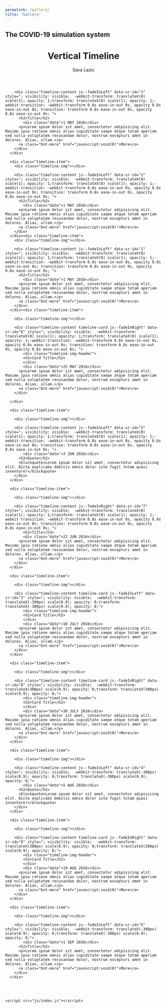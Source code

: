 ```yaml
---
permalink: /gallery/
title: "Gallery"
---
```


## The COVID-19 simulation system

<body>
  <header>
    <div class="container text-center">
      <h1>Vertical Timeline</h1>
      <p>Sava Lazic</p>
    </div>
  </header>

  <section class="timeline">
    <div class="container">
      <div class="timeline-item">
        <div class="timeline-img"></div>

        <div class="timeline-content js--fadeInLeft" data-sr-id="1" style="; visibility: visible;  -webkit-transform: translateX(0) scale(1); opacity: 1;transform: translateX(0) scale(1); opacity: 1;-webkit-transition: -webkit-transform 0.8s ease-in-out 0s, opacity 0.8s ease-in-out 0s; transition: transform 0.8s ease-in-out 0s, opacity 0.8s ease-in-out 0s; ">
          <h2>Title</h2>
       		<div class="date">1 MAY 2016</div>
          <p>Lorem ipsum dolor sit amet, consectetur adipisicing elit. Maxime ipsa ratione omnis alias cupiditate saepe atque totam aperiam sed nulla voluptatem recusandae dolor, nostrum excepturi amet in dolores. Alias, ullam.</p>
          <a class="bnt-more" href="javascript:void(0)">More</a>
        </div>
      </div> 
      
      <div class="timeline-item">
        <div class="timeline-img"></div>
    
        <div class="timeline-content js--fadeInLeft" data-sr-id="1" style="; visibility: visible;  -webkit-transform: translateX(0) scale(1); opacity: 1;transform: translateX(0) scale(1); opacity: 1;-webkit-transition: -webkit-transform 0.8s ease-in-out 0s, opacity 0.8s ease-in-out 0s; transition: transform 0.8s ease-in-out 0s, opacity 0.8s ease-in-out 0s; ">
          <h2>Title</h2>
       		<div class="date">1 MAY 2016</div>
          <p>Lorem ipsum dolor sit amet, consectetur adipisicing elit. Maxime ipsa ratione omnis alias cupiditate saepe atque totam aperiam sed nulla voluptatem recusandae dolor, nostrum excepturi amet in dolores. Alias, ullam.</p>
          <a class="bnt-more" href="javascript:void(0)">More</a>
        </div>
      </div><div class="timeline-item">
        <div class="timeline-img"></div>
    
        <div class="timeline-content js--fadeInLeft" data-sr-id="1" style="; visibility: visible;  -webkit-transform: translateX(0) scale(1); opacity: 1;transform: translateX(0) scale(1); opacity: 1;-webkit-transition: -webkit-transform 0.8s ease-in-out 0s, opacity 0.8s ease-in-out 0s; transition: transform 0.8s ease-in-out 0s, opacity 0.8s ease-in-out 0s; ">
          <h2>Title</h2>
       		<div class="date">1 MAY 2016</div>
          <p>Lorem ipsum dolor sit amet, consectetur adipisicing elit. Maxime ipsa ratione omnis alias cupiditate saepe atque totam aperiam sed nulla voluptatem recusandae dolor, nostrum excepturi amet in dolores. Alias, ullam.</p>
          <a class="bnt-more" href="javascript:void(0)">More</a>
        </div>
      </div><div class="timeline-item">
    
        <div class="timeline-img"></div>
    
        <div class="timeline-content timeline-card js--fadeInRight" data-sr-id="6" style="; visibility: visible;  -webkit-transform: translateX(0) scale(1); opacity: 1;transform: translateX(0) scale(1); opacity: 1;-webkit-transition: -webkit-transform 0.8s ease-in-out 0s, opacity 0.8s ease-in-out 0s; transition: transform 0.8s ease-in-out 0s, opacity 0.8s ease-in-out 0s; ">
        	<div class="timeline-img-header">
          	<h2>Card Title</h2>
        	</div>
        	<div class="date">25 MAY 2016</div>
          <p>Lorem ipsum dolor sit amet, consectetur adipisicing elit. Maxime ipsa ratione omnis alias cupiditate saepe atque totam aperiam sed nulla voluptatem recusandae dolor, nostrum excepturi amet in dolores. Alias, ullam.</p>
          <a class="bnt-more" href="javascript:void(0)">More</a>
        </div>
    
      </div>   
      
      <div class="timeline-item">
    
        <div class="timeline-img"></div>
    
        <div class="timeline-content js--fadeInLeft" data-sr-id="2" style="; visibility: visible;  -webkit-transform: translateX(0) scale(1); opacity: 1;transform: translateX(0) scale(1); opacity: 1;-webkit-transition: -webkit-transform 0.8s ease-in-out 0s, opacity 0.8s ease-in-out 0s; transition: transform 0.8s ease-in-out 0s, opacity 0.8s ease-in-out 0s; ">
        	<div class="date">3 JUN 2016</div>
          <h2>Quote</h2>
          <blockquote>Lorem ipsum dolor sit amet, consectetur adipisicing elit. Dicta explicabo debitis omnis dolor iste fugit totam quasi inventore!</blockquote>
        </div>
      </div>   
      
      <div class="timeline-item">
    
        <div class="timeline-img"></div>
    
        <div class="timeline-content js--fadeInRight" data-sr-id="7" style="; visibility: visible;  -webkit-transform: translateX(0) scale(1); opacity: 1;transform: translateX(0) scale(1); opacity: 1;-webkit-transition: -webkit-transform 0.8s ease-in-out 0s, opacity 0.8s ease-in-out 0s; transition: transform 0.8s ease-in-out 0s, opacity 0.8s ease-in-out 0s; ">
        	<h2>Title</h2>
        	<div class="date">22 JUN 2016</div>
          <p>Lorem ipsum dolor sit amet, consectetur adipisicing elit. Maxime ipsa ratione omnis alias cupiditate saepe atque totam aperiam sed nulla voluptatem recusandae dolor, nostrum excepturi amet in dolores. Alias, ullam.</p>
          <a class="bnt-more" href="javascript:void(0)">More</a>
        </div>
      </div>   
      
      <div class="timeline-item">
    
        <div class="timeline-img"></div>
    
        <div class="timeline-content timeline-card js--fadeInLeft" data-sr-id="3" style="; visibility: visible;  -webkit-transform: translateX(-300px) scale(0.9); opacity: 0;transform: translateX(-300px) scale(0.9); opacity: 0;">
        	<div class="timeline-img-header">
          	<h2>Card Title</h2>
        	</div>
        	<div class="date">10 JULY 2016</div>
          <p>Lorem ipsum dolor sit amet, consectetur adipisicing elit. Maxime ipsa ratione omnis alias cupiditate saepe atque totam aperiam sed nulla voluptatem recusandae dolor, nostrum excepturi amet in dolores. Alias, ullam.</p>
          <a class="bnt-more" href="javascript:void(0)">More</a>
        </div>
      </div>   
    
      <div class="timeline-item">
    
        <div class="timeline-img"></div>
    
        <div class="timeline-content timeline-card js--fadeInRight" data-sr-id="8" style="; visibility: visible;  -webkit-transform: translateX(300px) scale(0.9); opacity: 0;transform: translateX(300px) scale(0.9); opacity: 0;">
        	<div class="timeline-img-header">
          	<h2>Card Title</h2>
        	</div>
        	<div class="date">30 JULY 2016</div>
          <p>Lorem ipsum dolor sit amet, consectetur adipisicing elit. Maxime ipsa ratione omnis alias cupiditate saepe atque totam aperiam sed nulla voluptatem recusandae dolor, nostrum excepturi amet in dolores. Alias, ullam.</p>
          <a class="bnt-more" href="javascript:void(0)">More</a>
        </div>
      </div>  
      
      <div class="timeline-item">
    
        <div class="timeline-img"></div>
    
        <div class="timeline-content js--fadeInLeft" data-sr-id="4" style="; visibility: visible;  -webkit-transform: translateX(-300px) scale(0.9); opacity: 0;transform: translateX(-300px) scale(0.9); opacity: 0;">
        	<div class="date">5 AUG 2016</div>
          <h2>Quote</h2>
          <blockquote>Lorem ipsum dolor sit amet, consectetur adipisicing elit. Dicta explicabo debitis omnis dolor iste fugit totam quasi inventore!</blockquote>
        </div>
      </div>   
    
      <div class="timeline-item">
    
        <div class="timeline-img"></div>
    
        <div class="timeline-content timeline-card js--fadeInRight" data-sr-id="9" style="; visibility: visible;  -webkit-transform: translateX(300px) scale(0.9); opacity: 0;transform: translateX(300px) scale(0.9); opacity: 0;">
        	<div class="timeline-img-header">
          	<h2>Card Title</h2>
        	</div>
        	<div class="date">19 AUG 2016</div>
          <p>Lorem ipsum dolor sit amet, consectetur adipisicing elit. Maxime ipsa ratione omnis alias cupiditate saepe atque totam aperiam sed nulla voluptatem recusandae dolor, nostrum excepturi amet in dolores. Alias, ullam.</p>
          <a class="bnt-more" href="javascript:void(0)">More</a>
        </div>
      </div>  
      
      <div class="timeline-item">
    
        <div class="timeline-img"></div>
    
        <div class="timeline-content js--fadeInLeft" data-sr-id="5" style="; visibility: visible;  -webkit-transform: translateX(-300px) scale(0.9); opacity: 0;transform: translateX(-300px) scale(0.9); opacity: 0;">
        	<div class="date">1 SEP 2016</div>
          <h2>Title</h2>
          <p>Lorem ipsum dolor sit amet, consectetur adipisicing elit. Maxime ipsa ratione omnis alias cupiditate saepe atque totam aperiam sed nulla voluptatem recusandae dolor, nostrum excepturi amet in dolores. Alias, ullam.</p>
          <a class="bnt-more" href="javascript:void(0)">More</a>
        </div>
      </div>   


​      
​          
    </div>
  </section>
  <script src="https://code.jquery.com/jquery-2.2.4.min.js"></script>
<script src="https://cdn.jsdelivr.net/scrollreveal.js/3.3.1/scrollreveal.min.js"></script>

    <script src="js/index.js"></script>



</body>



